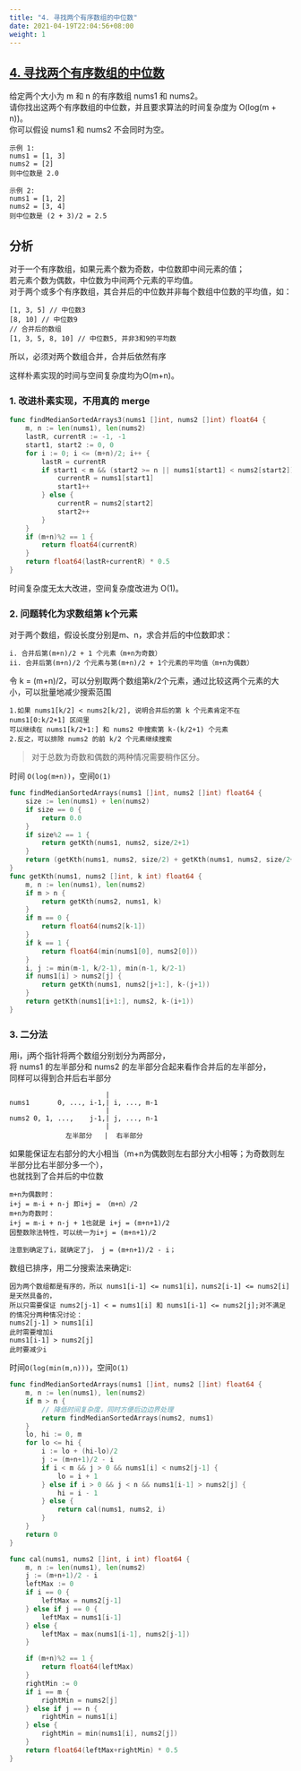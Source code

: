 ```yaml
---
title: "4. 寻找两个有序数组的中位数"
date: 2021-04-19T22:04:56+08:00
weight: 1
---
```


## [4. 寻找两个有序数组的中位数](https://leetcode-cn.com/problems/median-of-two-sorted-arrays)
给定两个大小为 m 和 n 的有序数组 nums1 和 nums2。  
请你找出这两个有序数组的中位数，并且要求算法的时间复杂度为 O(log(m + n))。  
你可以假设 nums1 和 nums2 不会同时为空。
```
示例 1:
nums1 = [1, 3]
nums2 = [2]
则中位数是 2.0

示例 2:
nums1 = [1, 2]
nums2 = [3, 4]
则中位数是 (2 + 3)/2 = 2.5
```
## 分析
对于一个有序数组，如果元素个数为奇数，中位数即中间元素的值；  
若元素个数为偶数，中位数为中间两个元素的平均值。  
对于两个或多个有序数组，其合并后的中位数并非每个数组中位数的平均值，如：

    [1, 3, 5] // 中位数3
    [8, 10] // 中位数9
    // 合并后的数组
    [1, 3, 5, 8, 10] // 中位数5, 并非3和9的平均数
    
所以，必须对两个数组合并，合并后依然有序

这样朴素实现的时间与空间复杂度均为O(m+n)。
### 1. 改进朴素实现，不用真的 merge
```go
func findMedianSortedArrays3(nums1 []int, nums2 []int) float64 {
	m, n := len(nums1), len(nums2)
	lastR, currentR := -1, -1
	start1, start2 := 0, 0
	for i := 0; i <= (m+n)/2; i++ {
		lastR = currentR
		if start1 < m && (start2 >= n || nums1[start1] < nums2[start2]) {
			currentR = nums1[start1]
			start1++
		} else {
			currentR = nums2[start2]
			start2++
		}
	}
	if (m+n)%2 == 1 {
		return float64(currentR)
	}
	return float64(lastR+currentR) * 0.5
}
```
时间复杂度无太大改进，空间复杂度改进为 O(1)。
### 2. 问题转化为求数组第 k个元素
对于两个数组，假设长度分别是m、n，求合并后的中位数即求：

    i. 合并后第(m+n)/2 + 1 个元素（m+n为奇数）
    ii. 合并后第(m+n)/2 个元素与第(m+n)/2 + 1个元素的平均值（m+n为偶数）

令 k = (m+n)/2，可以分别取两个数组第k/2个元素，通过比较这两个元素的大小，可以批量地减少搜索范围

    1.如果 nums1[k/2] < nums2[k/2], 说明合并后的第 k 个元素肯定不在 nums1[0:k/2+1] 区间里
    可以继续在 nums1[k/2+1:] 和 nums2 中搜索第 k-(k/2+1) 个元素
    2.反之，可以排除 nums2 的前 k/2 个元素继续搜索

> 对于总数为奇数和偶数的两种情况需要稍作区分。

时间 `O(log(m+n))`，空间`O(1)`
```go
func findMedianSortedArrays(nums1 []int, nums2 []int) float64 {
	size := len(nums1) + len(nums2)
	if size == 0 {
		return 0.0
	}
	if size%2 == 1 {
		return getKth(nums1, nums2, size/2+1)
	}
	return (getKth(nums1, nums2, size/2) + getKth(nums1, nums2, size/2+1)) * 0.5
}
func getKth(nums1, nums2 []int, k int) float64 {
	m, n := len(nums1), len(nums2)
	if m > n {
		return getKth(nums2, nums1, k)
	}
	if m == 0 {
		return float64(nums2[k-1])
	}
	if k == 1 {
		return float64(min(nums1[0], nums2[0]))
	}
	i, j := min(m-1, k/2-1), min(n-1, k/2-1)
	if nums1[i] > nums2[j] {
		return getKth(nums1, nums2[j+1:], k-(j+1))
	}
	return getKth(nums1[i+1:], nums2, k-(i+1))
}
```
### 3. 二分法
用i，j两个指针将两个数组分别划分为两部分，  
将 nums1 的左半部分和 nums2 的左半部分合起来看作合并后的左半部分，  
同样可以得到合并后右半部分  
    
                            |
    nums1       0, ..., i-1,| i, ..., m-1
                            |
    nums2 0, 1, ...,    j-1,| j, ..., n-1
                            |
                  左半部分   |  右半部分

如果能保证左右部分的大小相当（m+n为偶数则左右部分大小相等；为奇数则左半部分比右半部分多一个），  
也就找到了合并后的中位数

    m+n为偶数时：
    i+j = m-i + n-j 即i+j = （m+n）/2
    m+n为奇数时：
    i+j = m-i + n-j + 1也就是 i+j = (m+n+1)/2
    因整数除法特性，可以统一为i+j = (m+n+1)/2
    
    注意到确定了i，就确定了j， j = (m+n+1)/2 - i；

数组已排序，用二分搜索法来确定i:

    因为两个数组都是有序的，所以 nums1[i-1] <= nums1[i]，nums2[i-1] <= nums2[i] 是天然具备的，
    所以只需要保证 nums2[j-1] < = nums1[i] 和 nums1[i-1] <= nums2[j];对不满足的情况分两种情况讨论：
    nums2[j-1] > nums1[i]
    此时需要增加i
    nums1[i-1] > nums2[j]
    此时要减少i

时间`O(log(min(m,n)))`，空间`O(1)`

```go
func findMedianSortedArrays(nums1 []int, nums2 []int) float64 {
	m, n := len(nums1), len(nums2)
	if m > n {
		// 降低时间复杂度，同时方便后边边界处理
		return findMedianSortedArrays(nums2, nums1)
	}
	lo, hi := 0, m
	for lo <= hi {
		i := lo + (hi-lo)/2
		j := (m+n+1)/2 - i
		if i < m && j > 0 && nums1[i] < nums2[j-1] {
			lo = i + 1
		} else if i > 0 && j < n && nums1[i-1] > nums2[j] {
			hi = i - 1
		} else {
			return cal(nums1, nums2, i)
		}
	}
	return 0
}

func cal(nums1, nums2 []int, i int) float64 {
	m, n := len(nums1), len(nums2)
	j := (m+n+1)/2 - i
	leftMax := 0
	if i == 0 {
		leftMax = nums2[j-1]
	} else if j == 0 {
		leftMax = nums1[i-1]
	} else {
		leftMax = max(nums1[i-1], nums2[j-1])
	}

	if (m+n)%2 == 1 {
		return float64(leftMax)
	}
	rightMin := 0
	if i == m {
		rightMin = nums2[j]
	} else if j == n {
		rightMin = nums1[i]
	} else {
		rightMin = min(nums1[i], nums2[j])
	}
	return float64(leftMax+rightMin) * 0.5
}
```

